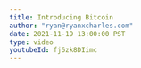 ```yaml
---
title: Introducing Bitcoin
author: "ryan@ryanxcharles.com"
date: 2021-11-19 13:00:00 PST
type: video
youtubeId: fj6zk8DIimc
---
```

